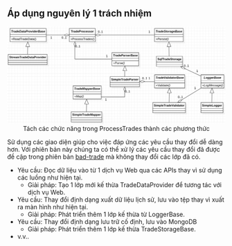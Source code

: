 ## Áp dụng nguyên lý 1 trách nhiệm

<p align="center">
    <img src="srp-good.png" /><br />
Tách các chức năng trong ProcessTrades thành các phương thức
</p>

Sử dụng các giao diện giúp cho việc đáp ứng các yêu cầu thay đổi dễ dàng hơn. Với phiên bản này chúng ta có thể xử lý các yêu cầu thay đổi đã được đề cập trong phiên bản [bad-trade](../bad-trade) mà không thay đổi các lớp đã có.

* Yêu cầu: Đọc dữ liệu vào từ 1 dịch vụ Web qua các APIs thay vì sử dụng các luồng như hiện tại.
  + Giải pháp: Tạo 1 lớp mới kế thừa TradeDataProvider để tương tác với dịch vụ Web.
* Yêu cầu: Thay đổi định dạng xuất dữ liệu lịch sử, lưu vào tệp thay vì xuất ra màn hình như hiện tại.
  + Giải pháp: Phát triển thêm 1 lớp kế thừa từ LoggerBase.
* Yêu cầu: Thay đổi định dạng lưu trữ cố định, lưu vào MongoDB
  + Giải pháp: Phát triển thêm 1 lớp kế thừa TradeStorageBase.
* v.v..